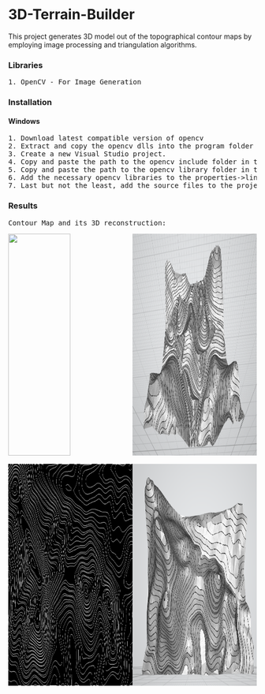 # 3D-Terrain-Builder

This project generates 3D model out of the topographical contour maps by employing image processing 
and triangulation algorithms.

### Libraries
<pre>
1. OpenCV - For Image Generation
</pre>

### Installation

#### Windows

<pre>
1. Download latest compatible version of opencv
2. Extract and copy the opencv dlls into the program folder or in the windows/system32 directory.
3. Create a new Visual Studio project.
4. Copy and paste the path to the opencv include folder in the project properties->vc++ directories->Include.
5. Copy and paste the path to the opencv library folder in the project properties->vc++ directories->Libraries.
6. Add the necessary opencv libraries to the properties->linker->Input
7. Last but not the least, add the source files to the project...And the project is ready to run!
</pre>

### Results
<pre>Contour Map and its 3D reconstruction:</pre>
<img src="https://github.com/purvakulkarni15/3D-Terrain-Builder/blob/master/ContourMap3D_1.bmp" width="50%" height="450"><img src="https://github.com/purvakulkarni15/3D-Terrain-Builder/blob/master/ContourMap3D_1.PNG" width="50%" height="450">

<img src="https://github.com/purvakulkarni15/3D-Terrain-Builder/blob/master/ContourMap3D_2.bmp" width="50%" height="450"><img src="https://github.com/purvakulkarni15/3D-Terrain-Builder/blob/master/ContourMap3D_2.PNG" width="50%" height="450">

